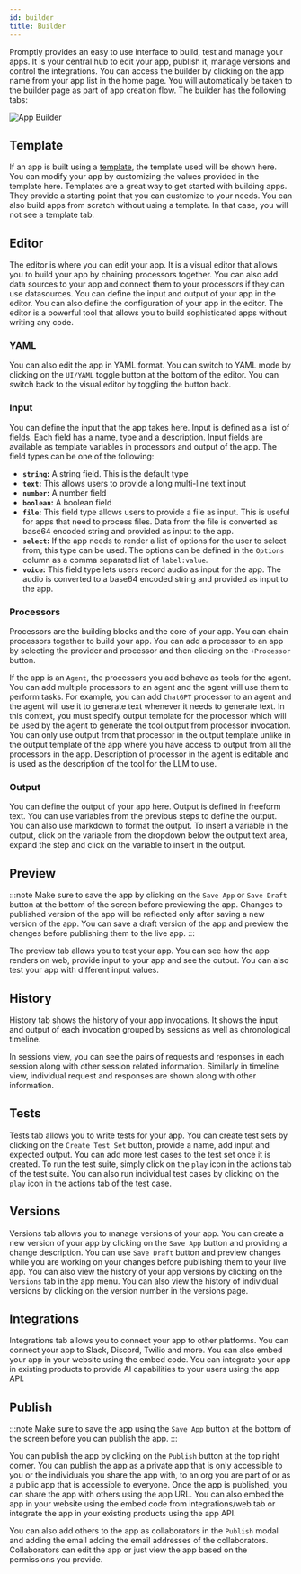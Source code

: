 ```yaml
---
id: builder
title: Builder
---
```


Promptly provides an easy to use interface to build, test and manage your apps. It is your central hub to edit your app, publish it, manage versions and control the integrations. You can access the builder by clicking on the app name from your app list in the home page. You will automatically be taken to the builder page as part of app creation flow. The builder has the following tabs:

![App Builder](/img/ui/llmstack-app-builder.png)

## Template

If an app is built using a [template](templates.md), the template used will be shown here. You can modify your app by customizing the values provided in the template here. Templates are a great way to get started with building apps. They provide a starting point that you can customize to your needs. You can also build apps from scratch without using a template. In that case, you will not see a template tab.

## Editor

The editor is where you can edit your app. It is a visual editor that allows you to build your app by chaining processors together. You can also add data sources to your app and connect them to your processors if they can use datasources. You can define the input and output of your app in the editor. You can also define the configuration of your app in the editor. The editor is a powerful tool that allows you to build sophisticated apps without writing any code.

### YAML

You can also edit the app in YAML format. You can switch to YAML mode by clicking on the `UI/YAML` toggle button at the bottom of the editor. You can switch back to the visual editor by toggling the button back.

### Input

You can define the input that the app takes here. Input is defined as a list of fields. Each field has a name, type and a description. Input fields are available as template variables in processors and output of the app. The field types can be one of the following:

- **`string`:** A string field. This is the default type
- **`text`:** This allows users to provide a long multi-line text input
- **`number`:** A number field
- **`boolean`:** A boolean field
- **`file`:** This field type allows users to provide a file as input. This is useful for apps that need to process files. Data from the file is converted as base64 encoded string and provided as input to the app.
- **`select`:** If the app needs to render a list of options for the user to select from, this type can be used. The options can be defined in the `Options` column as a comma separated list of `label:value`.
- **`voice`:** This field type lets users record audio as input for the app. The audio is converted to a base64 encoded string and provided as input to the app.

### Processors

Processors are the building blocks and the core of your app. You can chain processors together to build your app. You can add a processor to an app by selecting the provider and processor and then clicking on the `+Processor` button.

If the app is an `Agent`, the processors you add behave as tools for the agent. You can add multiple processors to an agent and the agent will use them to perform tasks. For example, you can add `ChatGPT` processor to an agent and the agent will use it to generate text whenever it needs to generate text. In this context, you must specify output template for the processor which will be used by the agent to generate the tool output from processor invocation. You can only use output from that processor in the output template unlike in the output template of the app where you have access to output from all the processors in the app. Description of processor in the agent is editable and is used as the description of the tool for the LLM to use.

### Output

You can define the output of your app here. Output is defined in freeform text. You can use variables from the previous steps to define the output. You can also use markdown to format the output. To insert a variable in the output, click on the variable from the dropdown below the output text area, expand the step and click on the variable to insert in the output.

## Preview

:::note
Make sure to save the app by clicking on the `Save App` or `Save Draft` button at the bottom of the screen before previewing the app. Changes to published version of the app will be reflected only after saving a new version of the app. You can save a draft version of the app and preview the changes before publishing them to the live app.
:::

The preview tab allows you to test your app. You can see how the app renders on web, provide input to your app and see the output. You can also test your app with different input values.

## History

History tab shows the history of your app invocations. It shows the input and output of each invocation grouped by sessions as well as chronological timeline.

In sessions view, you can see the pairs of requests and responses in each session along with other session related information. Similarly in timeline view, individual request and responses are shown along with other information.

## Tests

Tests tab allows you to write tests for your app. You can create test sets by clicking on the `Create Test Set` button, provide a name, add input and expected output. You can add more test cases to the test set once it is created. To run the test suite, simply click on the `play` icon in the actions tab of the test suite. You can also run individual test cases by clicking on the `play` icon in the actions tab of the test case.

## Versions

Versions tab allows you to manage versions of your app. You can create a new version of your app by clicking on the `Save App` button and providing a change description. You can use `Save Draft` button and preview changes while you are working on your changes before publishing them to your live app. You can also view the history of your app versions by clicking on the `Versions` tab in the app menu. You can also view the history of individual versions by clicking on the version number in the versions page.

## Integrations

Integrations tab allows you to connect your app to other platforms. You can connect your app to Slack, Discord, Twilio and more. You can also embed your app in your website using the embed code. You can integrate your app in existing products to provide AI capabilities to your users using the app API.

## Publish

:::note
Make sure to save the app using the `Save App` button at the bottom of the screen before you can publish the app.
:::

You can publish the app by clicking on the `Publish` button at the top right corner. You can publish the app as a private app that is only accessible to you or the individuals you share the app with, to an org you are part of or as a public app that is accessible to everyone. Once the app is published, you can share the app with others using the app URL. You can also embed the app in your website using the embed code from integrations/web tab or integrate the app in your existing products using the app API.

You can also add others to the app as collaborators in the `Publish` modal and adding the email adding the email addresses of the collaborators. Collaborators can edit the app or just view the app based on the permissions you provide.
